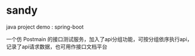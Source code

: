 # sandy
java project demo : spring-boot

一个仿 Postmain 的接口测试服务，加入了api分组功能，可按分组依序执行api，记录了api请求数据，也可用作接口文档平台

